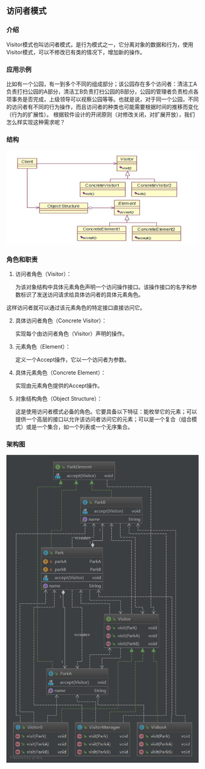 

## 访问者模式

### 介绍

   Visitor模式也叫访问者模式，是行为模式之一，它分离对象的数据和行为，使用Visitor模式，可以不修改已有类的情况下，增加新的操作。

### 应用示例

​    比如有一个公园，有一到多个不同的组成部分；该公园存在多个访问者：清洁工A负责打扫公园的A部分，清洁工B负责打扫公园的B部分，公园的管理者负责检点各项事务是否完成，上级领导可以视察公园等等。也就是说，对于同一个公园，不同的访问者有不同的行为操作，而且访问者的种类也可能需要根据时间的推移而变化（行为的扩展性）。
 根据软件设计的开闭原则（对修改关闭，对扩展开放），我们怎么样实现这种需求呢？

### 结构

![1565812696792](assets/1565812696792.png)



### 角色和职责

1.  访问者角色（Visitor）：

    为该对象结构中具体元素角色声明一个访问操作接口。该操作接口的名字和参数标识了发送访问请求给具体访问者的具体元素角色。

   这样访问者就可以通过该元素角色的特定接口直接访问它。 

2. 具体访问者角色（Concrete Visitor）：

   实现每个由访问者角色（Visitor）声明的操作。 

3. 元素角色（Element）：

   定义一个Accept操作，它以一个访问者为参数。 

4. 具体元素角色（Concrete Element）：

   实现由元素角色提供的Accept操作。 

5. 对象结构角色（Object Structure）：

   这是使用访问者模式必备的角色。它要具备以下特征：能枚举它的元素；可以提供一个高层的接口以允许该访问者访问它的元素；可以是一个复合（组合模式）或是一个集合，如一个列表或一个无序集合。 



### 架构图

![1565813112672](assets/1565813112672.png)
